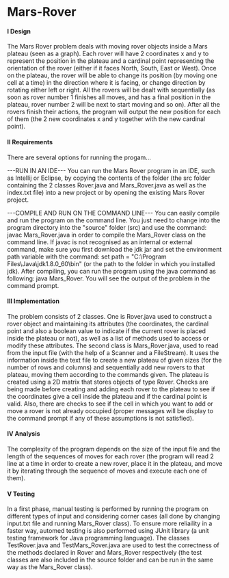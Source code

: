 # Mars-Rover

#### I Design
The Mars Rover problem deals with moving rover objects inside a Mars plateau (seen as a graph). Each rover will have 2 coordinates x and y to represent the position in the plateau and a cardinal point representing the orientation of the rover (either if it faces North, South, East or West). Once on the plateau, the rover will be able to change its position (by moving one cell at a time) in the direction where it is facing, or change direction by rotating either left or right. 
All the rovers will be dealt with sequentially (as soon as rover number 1 finishes all moves, and has a final position in the plateau, rover number 2 will be next to start moving and so on). After all the rovers finish their actions, the program will output the new position for each of them (the 2 new coordinates x and y together with the new cardinal point).  

#### II Requirements
There are several options for running the progam...

---RUN IN AN IDE---
You can run the Mars Rover program in an IDE, such as Intellij or Eclipse, by copying the contents of the folder (the src folder containing the 2 classes Rover.java and Mars_Rover.java as well as the index.txt file) into a new project or by opening the existing Mars Rover project. 

---COMPILE AND RUN ON THE COMMAND LINE---
You can easily compile and run the program on the command line. You just need to change into the program directory into the "source" folder (src) and use the command:
javac Mars_Rover.java
in order to compile the Mars_Rover class on the command line. If javac is not recognised as an internal or external command, make sure you first download the jdk jar and set the environment path variable with the command: 
set path = "C:\Program Files\Java\jdk1.8.0_60\bin" (or the path to the folder in which you installed jdk).
After compiling, you can run the program using the java command as following:
java Mars_Rover.
You will see the output of the problem in the command prompt.


#### III Implementation
The problem consists of 2 classes. One is Rover.java used to construct a rover object and maintaining its attributes (the coordinates, the cardinal point and also a boolean value to indicate if the current rover is placed inside the plateau or not), as well as a list of methods used to access or modify these attributes. The second class is Mars_Rover.java, used to read from the input file (with the help of a Scanner and a FileStream). It uses the information inside the text file to create a new plateau of given sizes (for the number of rows and columns) and sequentially add new rovers to that plateau, moving them according to the commands given. The plateau is created using a 2D matrix that stores objects of type Rover. Checks are being made before creating and adding each rover to the plateau to see if the coordinates give a cell inside the plateau and if the cardinal point is valid. Also, there are checks to see if the cell in which you want to add or move a rover is not already occupied (proper messages will be display to the command prompt if any of these assumptions is not satisfied).


#### IV Analysis
The complexity of the program depends on the size of the input file and the length of the sequences of moves for each rover (the program will read 2 line at a time in order to create a new rover, place it in the plateau, and move it by iterating through the sequence of moves and execute each one of them).  


#### V Testing
In a first phase, manual testing is performed by running the program on different types of input and considering corner cases (all done by changing input.txt file and running Mars_Rover class).
To ensure more reliaility in a faster way, automed testing is also performed using JUnit library (a unit testing framework for Java programming language). The classes TestRover.java and TestMars_Rover.java are used to test the correctness of the methods declared in Rover and Mars_Rover respectively (the test classes are also included in the source folder and can be run in the same way as the Mars_Rover class).   
